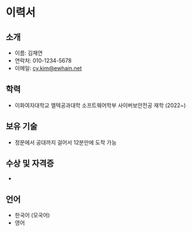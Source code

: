 # 이력서

## 소개

- 이름: 김채연
- 연락처: 010-1234-5678
- 이메일: cy.kim@ewhain.net

## 학력

- 이화여자대학교 엘텍공과대학 소프트웨어학부 사이버보안전공 재학 (2022~)

## 보유 기술

- 정문에서 공대까지 걸어서 12분만에 도착 가능

## 수상 및 자격증

- 

## 언어

- 한국어 (모국어)
- 영어 
